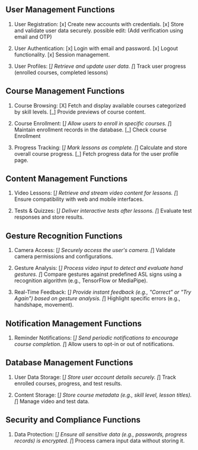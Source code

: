 ## User Management Functions

1. User Registration:
   [x] Create new accounts with credentials.
   [x] Store and validate user data securely.
   possible edit: (Add verification using email and OTP)

2. User Authentication:
   [x] Login with email and password.
   [x] Logout functionality.
   [x] Session management.

3. User Profiles:
   [_] Retrieve and update user data.
   [_] Track user progress (enrolled courses, completed lessons)

## Course Management Functions

1. Course Browsing:
   [X] Fetch and display available courses categorized by skill levels.
   [_] Provide previews of course content.

2. Course Enrollment:
   [_] Allow users to enroll in specific courses.
   [_] Maintain enrollment records in the database.
   [_] Check course Enrollment

3. Progress Tracking:
   [_] Mark lessons as complete.
   [_] Calculate and store overall course progress.
   [_] Fetch progress data for the user profile page.

## Content Management Functions

1. Video Lessons:
   [_] Retrieve and stream video content for lessons.
   [_] Ensure compatibility with web and mobile interfaces.

2. Tests & Quizzes:
   [_] Deliver interactive tests after lessons.
   [_] Evaluate test responses and store results.

## Gesture Recognition Functions

1. Camera Access:
   [_] Securely access the user's camera.
   [_] Validate camera permissions and configurations.

2. Gesture Analysis:
   [_] Process video input to detect and evaluate hand gestures.
   [_] Compare gestures against predefined ASL signs using a recognition algorithm (e.g., TensorFlow or MediaPipe).

3. Real-Time Feedback:
   [_] Provide instant feedback (e.g., "Correct" or "Try Again") based on gesture analysis.
   [_] Highlight specific errors (e.g., handshape, movement).

## Notification Management Functions

1. Reminder Notifications:
   [_] Send periodic notifications to encourage course completion.
   [_] Allow users to opt-in or out of notifications.

## Database Management Functions

1. User Data Storage:
   [_] Store user account details securely.
   [_] Track enrolled courses, progress, and test results.

2. Content Storage:
   [_] Store course metadata (e.g., skill level, lesson titles).
   [_] Manage video and test data.

## Security and Compliance Functions

1. Data Protection:
   [_] Ensure all sensitive data (e.g., passwords, progress records) is encrypted.
   [_] Process camera input data without storing it.
